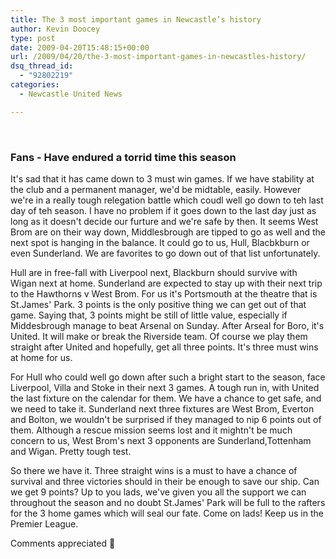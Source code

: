 ```yaml
---
title: The 3 most important games in Newcastle’s history
author: Kevin Doocey
type: post
date: 2009-04-20T15:48:15+00:00
url: /2009/04/20/the-3-most-important-games-in-newcastles-history/
dsq_thread_id:
  - "92802219"
categories:
  - Newcastle United News

---
```

 
### Fans - Have endured a torrid time this season

It's sad that it has came down to 3 must win games. If we have stability at the club and a permanent manager, we'd be midtable, easily. However we're in a really tough relegation battle which coudl well go down to teh last day of teh season. I have no problem if it goes down to the last day just as long as it doesn't decide our furture and we're safe by then. It seems West Brom are on their way down, Middlesbrough are tipped to go as well and the next spot is hanging in the balance. It could go to us, Hull, Blacbkburn or even Sunderland. We are favorites to go down out of that list unfortunately.

Hull are in free-fall with Liverpool next, Blackburn should survive with Wigan next at home. Sunderland are expected to stay up with their next trip to the Hawthorns v West Brom. For us it's Portsmouth at the theatre that is St.James' Park. 3 points is the only positive thing we can get out of that game. Saying that, 3 points might be still of little value, especially if Middesbrough manage to beat Arsenal on Sunday. After Arseal for Boro, it's United. It will make or break the Riverside team. Of course we play them straight after United and hopefully, get all three points. It's three must wins at home for us.

For Hull who could well go down after such a bright start to the season, face Liverpool, Villa and Stoke in their next 3 games. A tough run in, with United the last fixture on the calendar for them. We have a chance to get safe, and we need to take it. Sunderland next three fixtures are West Brom, Everton and Bolton, we wouldn't be surprised if they managed to nip 6 points out of them. Although a rescue mission seems lost and it mightn't be much concern to us, West Brom's next 3 opponents are Sunderland,Tottenham and Wigan. Pretty tough test. 

So there we have it. Three straight wins is a must to have a chance of survival and three victories should in their be enough to save our ship. Can we get 9 points? Up to you lads, we've given you all the support we can throughout the season and no doubt St.James' Park will be full to the rafters for the 3 home games which will seal our fate. Come on lads! Keep us in the Premier League.

Comments appreciated 🙂
